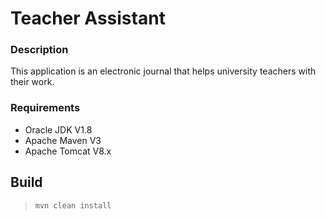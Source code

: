 # Teacher Assistant

### Description

This application is an electronic journal that helps university teachers with their work.

### Requirements

 - Oracle JDK V1.8
 - Apache Maven V3
 - Apache Tomcat V8.x

## Build

> `mvn clean install`
